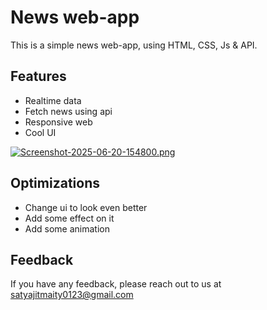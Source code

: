 
# News web-app 

This is a simple news web-app, using HTML, CSS, Js & API.


## Features

- Realtime data
- Fetch news using api
- Responsive web
- Cool UI


[![Screenshot-2025-06-20-154800.png](https://i.postimg.cc/9FpGTCFt/Screenshot-2025-06-20-154800.png)](https://postimg.cc/WhdFcRZh)

## Optimizations

- Change ui to look even better
- Add some effect on it
- Add some animation 

## Feedback

If you have any feedback, please reach out to us at satyajitmaity0123@gmail.com


